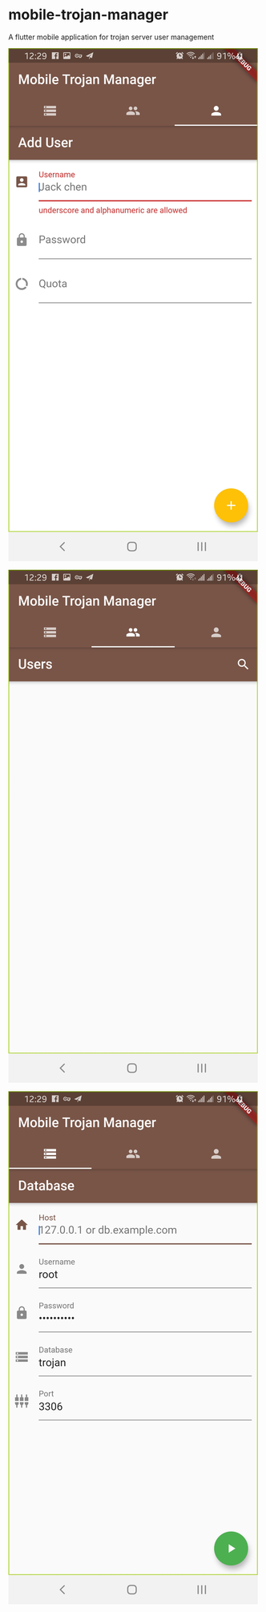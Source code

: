 # mobile-trojan-manager
A flutter mobile application for trojan server user management

![1](./screens/1.jpeg)

![2](./screens/2.jpeg)

![3](./screens/3.jpeg)
